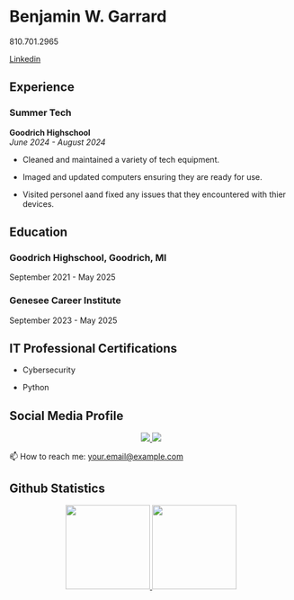 # Benjamin W. Garrard

810.701.2965

[Linkedin]()


## Experience

### Summer Tech

**Goodrich Highschool**  
_June 2024 - August 2024_

- Cleaned and maintained a variety of tech equipment.

- Imaged and updated computers ensuring they are ready for use.

- Visited personel aand fixed any issues that they encountered with thier devices.

## Education

### Goodrich Highschool, Goodrich, MI

September 2021 - May 2025

### Genesee Career Institute

September 2023 - May 2025

## IT Professional Certifications

- Cybersecurity

- Python



## Social Media Profile

<p align='center'> 

<a href="https://www.linkedin.com/in/yourprofile/"> 

<img src="https://img.shields.io/badge/linkedin-%230077B5.svg?&style=for-the-badge&logo=linkedin&logoColor=white"/> 

</a> 

<a href="https://t.me/yourchannel"> 

<img src="https://img.shields.io/badge/Telegram-2CA5E0?style=for-the-badge&logo=telegram&logoColor=white"/> 

</a> 

📫 How to reach me: <a href='mailto:your.email@example.com'>your.email@example.com</a> 

</p> 


## Github Statistics

<p align='center'> 

<a href="https://github-readme-stats.vercel.app/api?username=yourusername&show_icons=true&count_private=true"> 

<img height=150 src="https://github-readme-stats.vercel.app/api?username=BWGar&show_icons=true&count_private=true"/> 

</a> 

<a href="https://github.com/BWGar/github-readme-stats"> 

<img height=150 src="https://github-readme-stats.vercel.app/api/top-langs/?username=BWGar&layout=compact"/> 

</a> 

</p> 
